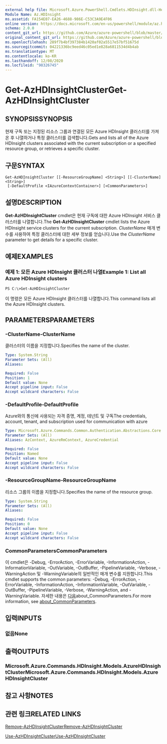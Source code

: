 ```yaml
---
external help file: Microsoft.Azure.PowerShell.Cmdlets.HDInsight.dll-Help.xml
Module Name: Az.HDInsight
ms.assetid: FA154E07-EA26-4688-986E-C53C3A9E4F06
online version: https://docs.microsoft.com/en-us/powershell/module/az.hdinsight/get-azhdinsightcluster
schema: 2.0.0
content_git_url: https://github.com/Azure/azure-powershell/blob/master/src/HDInsight/HDInsight/help/Get-AzHDInsightCluster.md
original_content_git_url: https://github.com/Azure/azure-powershell/blob/master/src/HDInsight/HDInsight/help/Get-AzHDInsightCluster.md
ms.openlocfilehash: 289f7b4bf397384b1420af02a5517e57bf51675d
ms.sourcegitcommit: 04221336bc9eed46c05ed1e828a6811534d4b4ab
ms.translationtype: MT
ms.contentlocale: ko-KR
ms.lasthandoff: 12/08/2020
ms.locfileid: "98326745"
---
```

# <span data-ttu-id="a1255-101">Get-AzHDInsightCluster</span><span class="sxs-lookup"><span data-stu-id="a1255-101">Get-AzHDInsightCluster</span></span>

## <span data-ttu-id="a1255-102">SYNOPSIS</span><span class="sxs-lookup"><span data-stu-id="a1255-102">SYNOPSIS</span></span>
<span data-ttu-id="a1255-103">현재 구독 또는 지정된 리소스 그룹과 연결된 모든 Azure HDInsight 클러스터를 가져온 후 나열하거나 특정 클러스터를 검색합니다.</span><span class="sxs-lookup"><span data-stu-id="a1255-103">Gets and lists all of the Azure HDInsight clusters associated with the current subscription or a specified resource group, or retrieves a specific cluster.</span></span>

## <span data-ttu-id="a1255-104">구문</span><span class="sxs-lookup"><span data-stu-id="a1255-104">SYNTAX</span></span>

```
Get-AzHDInsightCluster [[-ResourceGroupName] <String>] [[-ClusterName] <String>]
 [-DefaultProfile <IAzureContextContainer>] [<CommonParameters>]
```

## <span data-ttu-id="a1255-105">설명</span><span class="sxs-lookup"><span data-stu-id="a1255-105">DESCRIPTION</span></span>
<span data-ttu-id="a1255-106">**Get-AzHDInsightCluster** cmdlet은 현재 구독에 대한 Azure HDInsight 서비스 클러스터를 나열합니다.</span><span class="sxs-lookup"><span data-stu-id="a1255-106">The **Get-AzHDInsightCluster** cmdlet lists the Azure HDInsight service clusters for the current subscription.</span></span>
<span data-ttu-id="a1255-107">*ClusterName* 매개 변수를 사용하여 특정 클러스터에 대한 세부 정보를 얻습니다.</span><span class="sxs-lookup"><span data-stu-id="a1255-107">Use the *ClusterName* parameter to get details for a specific cluster.</span></span>

## <span data-ttu-id="a1255-108">예제</span><span class="sxs-lookup"><span data-stu-id="a1255-108">EXAMPLES</span></span>

### <span data-ttu-id="a1255-109">예제 1: 모든 Azure HDInsight 클러스터 나열</span><span class="sxs-lookup"><span data-stu-id="a1255-109">Example 1: List all Azure HDInsight clusters</span></span>
```
PS C:\>Get-AzHDInsightCluster
```

<span data-ttu-id="a1255-110">이 명령은 모든 Azure HDInsight 클러스터를 나열합니다.</span><span class="sxs-lookup"><span data-stu-id="a1255-110">This command lists all the Azure HDInsight clusters.</span></span>

## <span data-ttu-id="a1255-111">PARAMETERS</span><span class="sxs-lookup"><span data-stu-id="a1255-111">PARAMETERS</span></span>

### <span data-ttu-id="a1255-112">-ClusterName</span><span class="sxs-lookup"><span data-stu-id="a1255-112">-ClusterName</span></span>
<span data-ttu-id="a1255-113">클러스터의 이름을 지정합니다.</span><span class="sxs-lookup"><span data-stu-id="a1255-113">Specifies the name of the cluster.</span></span>

```yaml
Type: System.String
Parameter Sets: (All)
Aliases:

Required: False
Position: 1
Default value: None
Accept pipeline input: False
Accept wildcard characters: False
```

### <span data-ttu-id="a1255-114">-DefaultProfile</span><span class="sxs-lookup"><span data-stu-id="a1255-114">-DefaultProfile</span></span>
<span data-ttu-id="a1255-115">Azure와의 통신에 사용되는 자격 증명, 계정, 테넌트 및 구독</span><span class="sxs-lookup"><span data-stu-id="a1255-115">The credentials, account, tenant, and subscription used for communication with azure</span></span>

```yaml
Type: Microsoft.Azure.Commands.Common.Authentication.Abstractions.Core.IAzureContextContainer
Parameter Sets: (All)
Aliases: AzContext, AzureRmContext, AzureCredential

Required: False
Position: Named
Default value: None
Accept pipeline input: False
Accept wildcard characters: False
```

### <span data-ttu-id="a1255-116">-ResourceGroupName</span><span class="sxs-lookup"><span data-stu-id="a1255-116">-ResourceGroupName</span></span>
<span data-ttu-id="a1255-117">리소스 그룹의 이름을 지정합니다.</span><span class="sxs-lookup"><span data-stu-id="a1255-117">Specifies the name of the resource group.</span></span>

```yaml
Type: System.String
Parameter Sets: (All)
Aliases:

Required: False
Position: 0
Default value: None
Accept pipeline input: False
Accept wildcard characters: False
```

### <span data-ttu-id="a1255-118">CommonParameters</span><span class="sxs-lookup"><span data-stu-id="a1255-118">CommonParameters</span></span>
<span data-ttu-id="a1255-119">이 cmdlet은 -Debug, -ErrorAction, -ErrorVariable, -InformationAction, -InformationVariable, -OutVariable, -OutBuffer, -PipelineVariable, -Verbose, -WarningAction 및 -WarningVariable의 일반적인 매개 변수를 지원합니다.</span><span class="sxs-lookup"><span data-stu-id="a1255-119">This cmdlet supports the common parameters: -Debug, -ErrorAction, -ErrorVariable, -InformationAction, -InformationVariable, -OutVariable, -OutBuffer, -PipelineVariable, -Verbose, -WarningAction, and -WarningVariable.</span></span> <span data-ttu-id="a1255-120">자세한 내용은 [다음](http://go.microsoft.com/fwlink/?LinkID=113216)about_CommonParameters.</span><span class="sxs-lookup"><span data-stu-id="a1255-120">For more information, see [about_CommonParameters](http://go.microsoft.com/fwlink/?LinkID=113216).</span></span>

## <span data-ttu-id="a1255-121">입력</span><span class="sxs-lookup"><span data-stu-id="a1255-121">INPUTS</span></span>

### <span data-ttu-id="a1255-122">없음</span><span class="sxs-lookup"><span data-stu-id="a1255-122">None</span></span>

## <span data-ttu-id="a1255-123">출력</span><span class="sxs-lookup"><span data-stu-id="a1255-123">OUTPUTS</span></span>

### <span data-ttu-id="a1255-124">Microsoft.Azure.Commands.HDInsight.Models.AzureHDInsightCluster</span><span class="sxs-lookup"><span data-stu-id="a1255-124">Microsoft.Azure.Commands.HDInsight.Models.AzureHDInsightCluster</span></span>

## <span data-ttu-id="a1255-125">참고 사항</span><span class="sxs-lookup"><span data-stu-id="a1255-125">NOTES</span></span>

## <span data-ttu-id="a1255-126">관련 링크</span><span class="sxs-lookup"><span data-stu-id="a1255-126">RELATED LINKS</span></span>

[<span data-ttu-id="a1255-127">Remove-AzHDInsightCluster</span><span class="sxs-lookup"><span data-stu-id="a1255-127">Remove-AzHDInsightCluster</span></span>](./Remove-AzHDInsightCluster.md)

[<span data-ttu-id="a1255-128">Use-AzHDInsightCluster</span><span class="sxs-lookup"><span data-stu-id="a1255-128">Use-AzHDInsightCluster</span></span>](./Use-AzHDInsightCluster.md)


